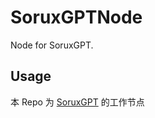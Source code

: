 # SoruxGPTNode
Node for SoruxGPT.
## Usage
本 Repo 为 [SoruxGPT](https://github.com/liaosunny123/Sorux-GPT-Panel) 的工作节点
